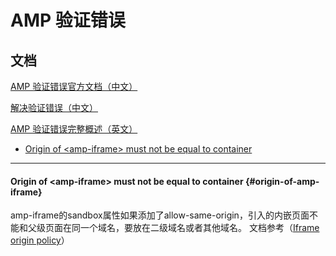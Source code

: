 # AMP 验证错误

## 文档

[AMP 验证错误官方文档（中文）](https://www.ampproject.org/zh_cn/docs/troubleshooting/validation_errors)

[解决验证错误（中文）](https://www.ampproject.org/zh_cn/docs/fundamentals/converting/resolving-errors)

[AMP 验证错误完整概述（英文）](https://github.com/ampproject/amphtml/blob/master/validator/validator-main.protoascii)

* [Origin of &lt;amp-iframe&gt; must not be equal to container](#origin-of-amp-iframe)

---

#### Origin of &lt;amp-iframe&gt; must not be equal to container {#origin-of-amp-iframe}

amp-iframe的sandbox属性如果添加了allow-same-origin，引入的内嵌页面不能和父级页面在同一个域名，要放在二级域名或者其他域名。
文档参考（[Iframe origin policy](https://github.com/ampproject/amphtml/blob/master/spec/amp-iframe-origin-policy.md)）


